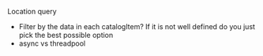 Location query
- Filter by the data in each catalogItem? If it is not well defined do you just pick the best possible option
- async vs threadpool